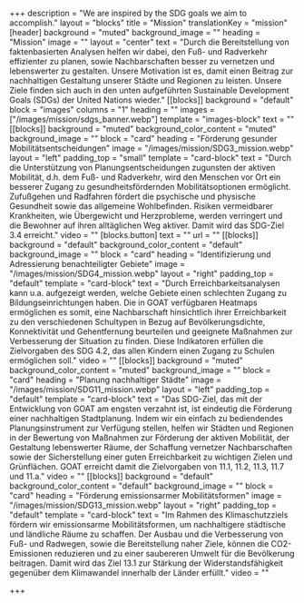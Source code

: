 +++
description = "We are inspired by the SDG goals we aim to accomplish."
layout = "blocks"
title = "Mission"
translationKey = "mission"
[header]
background = "muted"
background_image = ""
heading = "Mission"
image = ""
layout = "center"
text = "Durch die Bereitstellung von faktenbasierten Analysen helfen wir dabei, den Fuß- und Radverkehr effizienter zu planen, sowie Nachbarschaften besser zu vernetzen und lebenswerter zu gestalten. Unsere Motivation ist es, damit einen Beitrag zur nachhaltigen Gestaltung unserer Städte und Regionen zu leisten. Unsere Ziele finden sich auch in den unten aufgeführten Sustainable Development Goals (SDGs) der United Nations wieder."
[[blocks]]
background = "default"
block = "images"
columns = "1"
heading = ""
images = ["/images/mission/sdgs_banner.webp"]
template = "images-block"
text = ""
[[blocks]]
background = "muted"
background_color_content = "muted"
background_image = ""
block = "card"
heading = "Förderung gesunder Mobilitätsentscheidungen"
image = "/images/mission/SDG3_mission.webp"
layout = "left"
padding_top = "small"
template = "card-block"
text = "Durch die Unterstützung von Planungsentscheidungen zugunsten der aktiven Mobilität, d.h. dem Fuß- und Radverkehr, wird den Menschen vor Ort ein besserer Zugang zu gesundheitsfördernden Mobilitätsoptionen ermöglicht. Zufußgehen und Radfahren fördert die psychische und physische Gesundheit sowie das allgemeine Wohlbefinden. Risiken vermeidbarer Krankheiten, wie Übergewicht und Herzprobleme, werden verringert und die Bewohner auf ihren alltäglichen Weg aktiver. Damit wird das SDG-Ziel 3.4 erreicht."
video = ""
[blocks.button]
text = ""
url = ""
[[blocks]]
background = "default"
background_color_content = "default"
background_image = ""
block = "card"
heading = "Identifizierung und Adressierung benachteiligter Gebiete"
image = "/images/mission/SDG4_mission.webp"
layout = "right"
padding_top = "default"
template = "card-block"
text = "Durch Erreichbarkeitsanalysen kann u.a. aufgezeigt werden, welche Gebiete einen schlechten Zugang zu Bildungseinrichtungen haben. Die in GOAT  verfügbaren Heatmaps ermöglichen es somit, eine Nachbarschaft hinsichtlich ihrer Erreichbarkeit zu den verschiedenen Schultypen in Bezug auf Bevölkerungsdichte, Konnektivität und Gehentfernung beurteilen und geeignete Maßnahmen zur Verbesserung der Situation zu finden. Diese Indikatoren erfüllen die Zielvorgaben des SDG 4.2, das allen Kindern einen Zugang zu Schulen ermöglichen soll."
video = ""
[[blocks]]
background = "muted"
background_color_content = "muted"
background_image = ""
block = "card"
heading = "Planung nachhaltiger Städte"
image = "/images/mission/SDG11_mission.webp"
layout = "left"
padding_top = "default"
template = "card-block"
text = "Das SDG-Ziel, das mit der Entwicklung von GOAT am engsten verzahnt ist, ist eindeutig die Förderung einer nachhaltigen Stadtplanung. Indem wir ein einfach zu bediendendes Planungsinstrument zur Verfügung stellen, helfen wir Städten und Regionen in der Bewertung von Maßnahmen zur Förderung der aktiven Mobilität, der Gestaltung lebenswerter Räume, der Schaffung vernetzer Nachbarschaften sowie der Sicherstellung einer guten Erreichbarkeit zu wichtigen Zielen und Grünflächen. GOAT erreicht damit die Zielvorgaben von 11.1, 11.2, 11.3, 11.7 und 11.a."
video = ""
[[blocks]]
background = "default"
background_color_content = "default"
background_image = ""
block = "card"
heading = "Förderung emissionsarmer Mobilitätsformen"
image = "/images/mission/SDG13_mission.webp"
layout = "right"
padding_top = "default"
template = "card-block"
text = "Im Rahmen des Klimaschutzziels fördern wir emissionsarme Mobilitätsformen, um nachhaltigere städtische und ländliche Räume zu schaffen. Der Ausbau und die Verbesserung von Fuß- und Radwegen, sowie die Bereitstellung naher Ziele, können die CO2-Emissionen reduzieren und zu einer saubereren Umwelt für die Bevölkerung beitragen. Damit wird das Ziel 13.1 zur Stärkung der Widerstandsfähigkeit gegenüber dem Klimawandel innerhalb der Länder erfüllt."
video = ""

+++
